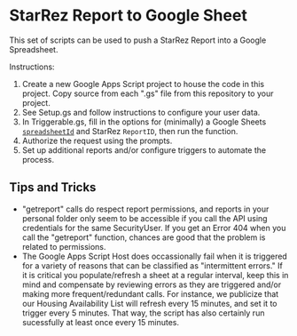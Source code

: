 # StarRez Report to Google Sheet

This set of scripts can be used to push a StarRez Report into a Google Spreadsheet.

Instructions:
1. Create a new Google Apps Script project to house the code in this project. Copy source from each ".gs" file from this repository to your project.
2. See Setup.gs and follow instructions to configure your user data.
3. In Triggerable.gs, fill in the options for (minimally) a Google Sheets [`spreadsheetId`](https://developers.google.com/sheets/api/guides/concepts#spreadsheet_id) and StarRez `ReportID`, then run the function.
4. Authorize the request using the prompts.
5. Set up additional reports and/or configure triggers to automate the process.

## Tips and Tricks
- "getreport" calls do respect report permissions, and reports in your personal folder only seem to be accessible if you call the API using credentials for the same SecurityUser. If you get an Error 404 when you call the "getreport" function, chances are good that the problem is related to permissions.
- The Google Apps Script Host does occassionally fail when it is triggered for a variety of reasons that can be classified as "intermittent errors." If it is critical you populate/refresh a sheet at a regular interval, keep this in mind and compensate by reviewing errors as they are triggered and/or making more frequent/redundant calls. For instance, we publicize that our Housing Availability List will refresh every 15 minutes, and set it to trigger every 5 minutes. That way, the script has also certainly run sucessfully at least once every 15 minutes.
